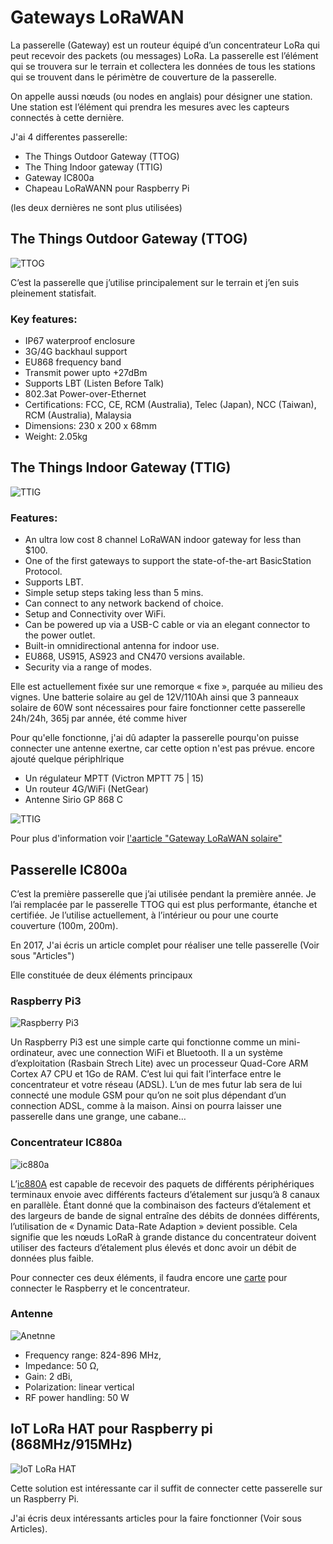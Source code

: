 # Gateways LoRaWAN

La passerelle (Gateway) est un routeur équipé d’un concentrateur LoRa qui peut recevoir des packets (ou messages) LoRa. La passerelle est l’élément qui se trouvera sur le terrain et collectera les données de tous les stations  qui se trouvent dans le périmètre de couverture de la passerelle.

On appelle aussi nœuds (ou nodes en anglais) pour désigner une station. Une station est l’élément qui prendra les mesures avec les capteurs connectés à cette dernière.


J'ai 4 differentes passerelle:

* The Things Outdoor Gateway (TTOG)
* The Thing Indoor gateway (TTIG)
* Gateway IC800a
* Chapeau LoRaWANN pour Raspberry Pi

(les deux dernières ne sont plus utilisées)

## The Things Outdoor Gateway (TTOG)

![TTOG](Assets/images/ttog-field.png "TTOG")

C’est la passerelle que j’utilise principalement sur le terrain et j’en suis pleinement statisfait. 


### Key features:

* IP67 waterproof enclosure
* 3G/4G backhaul support
* EU868 frequency band
* Transmit power upto +27dBm
* Supports LBT (Listen Before Talk)
* 802.3at Power-over-Ethernet
* Certifications: FCC, CE, RCM (Australia), Telec (Japan), NCC (Taiwan), RCM (Australia), Malaysia
* Dimensions: 230 x 200 x 68mm
* Weight: 2.05kg

## The Things Indoor Gateway (TTIG)

![TTIG](Assets/images/TTIG2.jpg "TTIG")

### Features:

* An ultra low cost 8 channel LoRaWAN indoor gateway for less than $100.
* One of the first gateways to support the state-of-the-art BasicStation Protocol.
* Supports LBT.
* Simple setup steps taking less than 5 mins.
* Can connect to any network backend of choice.
* Setup and Connectivity over WiFi.
* Can be powered up via a USB-C cable or via an elegant connector to the power outlet.
* Built-in omnidirectional antenna for indoor use.
* EU868, US915, AS923 and CN470 versions available.
* Security via a range of modes.


Elle est actuellement fixée sur une remorque « fixe », parquée au milieu des vignes. Une batterie solaire au gel de 12V/110Ah ainsi que 3 panneaux solaire de 60W sont nécessaires pour faire fonctionner cette passerelle 24h/24h, 365j par année, été comme hiver

Pour qu'elle fonctionne, j'ai dû adapter la passerelle pourqu'on puisse connecter une antenne exertne, car cette option n'est pas prévue. encore ajouté quelque périphlrique

* Un régulateur MPTT (Victron MPTT 75 | 15)
* Un routeur 4G/WiFi (NetGear)
* Antenne Sirio GP 868 C

![TTIG](Assets/images/ttig-box.jpg "TTIG")


Pour plus d'information voir [l'aarticle "Gateway LoRaWAN solaire"](https://github.com/ecosensors/ecosensors/tree/main/Articles/LoRaWAN/Gateways/Gateway%20LoRaWAN%20solaire)


## Passerelle IC800a
C’est la première passerelle que j’ai utilisée pendant la première année. Je l’ai remplacée par le passerelle TTOG qui est plus performante, étanche et certifiée. Je l’utilise actuellement, à l’intérieur ou pour une courte couverture (100m, 200m).

En 2017, J'ai écris un article complet pour réaliser une telle passerelle (Voir sous "Articles")

Elle constituée de deux éléments principaux

### Raspberry Pi3

![Raspberry Pi3](Assets/images/Raspberry-Pi-3-462x322-1.jpg "Raspberry Pi3")


Un Raspberry Pi3 est une simple carte qui fonctionne comme un mini-ordinateur, avec une connection WiFi et Bluetooth. Il a un système d’exploitation (Rasbain Strech Lite) avec un processeur Quad-Core ARM Cortex A7 CPU et 1Go de RAM. C’est lui qui fait l’interface entre le concentrateur et votre réseau (ADSL). L’un de mes futur lab sera de lui connecté une module GSM pour qu’on ne soit plus dépendant d’un connection ADSL, comme à la maison. Ainsi on pourra laisser une passerelle dans une grange, une cabane…

### Concentrateur IC880a
![ic880a](Assets/images/ic880a-spi_600x600.png "ic880a")

L’[ic880A](http://shop.imst.de/wireless-modules/lora-products/8/ic880a-spi-lorawan-concentrator-868-mhz?number=404802) est capable de recevoir des paquets de différents périphériques terminaux envoie avec différents facteurs d’étalement sur jusqu’à 8 canaux en parallèle. Étant donné que la combinaison des facteurs d’étalement et des largeurs de bande de signal entraîne des débits de données différents, l’utilisation de « Dynamic Data-Rate Adaption » devient possible. Cela signifie que les nœuds LoRaR à grande distance du concentrateur doivent utiliser des facteurs d’étalement plus élevés et donc avoir un débit de données plus faible.

Pour connecter ces deux éléments, il faudra encore une [carte](https://www.tindie.com/products/gnz/imst-ic880a-lorawan-backplane-kit/) pour connecter le Raspberry et le concentrateur.

### Antenne

![Anetnne](Assets/images/antenna_lora_1-62x300-1.jpg "Anetnne")

* Frequency range: 824-896 MHz,
* Impedance: 50 Ω,
* Gain: 2 dBi,
* Polarization: linear vertical
* RF power handling: 50 W

## IoT LoRa HAT pour Raspberry pi (868MHz/915MHz)

![IoT LoRa HAT](Assets/images/IoT-LoRa-Gateway-HAT.png "IoT LoRa HAT")

Cette solution est intéressante car il suffit de connecter cette passerelle sur un Raspberry Pi. 

J'ai écris deux intéressants articles pour la faire fonctionner (Voir sous Articles).




